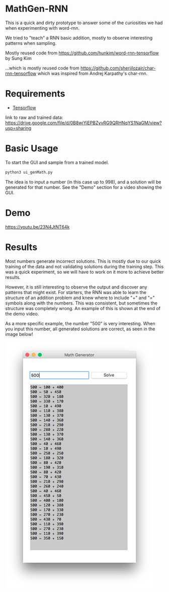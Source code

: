 # MathGen-RNN
This is a quick and dirty prototype to answer some of the curiosities we had when experimenting with word-rnn. 

We tried to "teach" a RNN basic addition, mostly to observe interesting patterns when sampling.

Mostly reused code from https://github.com/hunkim/word-rnn-tensorflow by Sung Kim

...which is mostly reused code from https://github.com/sherjilozair/char-rnn-tensorflow which was inspired from Andrej Karpathy's char-rnn.

# Requirements
- [Tensorflow](http://www.tensorflow.org)

link to raw and trained data:
https://drive.google.com/file/d/0B8wjYiEPBZyvRG9QRHNqYS1NaGM/view?usp=sharing

# Basic Usage
To start the GUI and sample from a trained model.
```bash
python3 ui_genMath.py
```
The idea is to input a number (in this case up to 998), and a solution will be generated for that number. See the "Demo" section for a video showing the GUI.

# Demo
https://youtu.be/23N4JtNT64k



# Results
Most numbers generate incorrect solutions. This is mostly due to our quick training of the data and not validating solutions during the training step. This was a quick experiment, so we will have to work on it more to achieve better results.

However, it is still interesting to observe the output and discover any patterns that might exist. For starters, the RNN was able to learn the structure of an addition problem and knew where to include "+" and "=" symbols along with the numbers. This was consistent, but sometimes the structure was completely wrong. An example of this is shown at the end of the demo video.

As a more specific example, the number "500" is very interesting. When you input this number, all generated solutions are correct, as seen in the image below!

![alt text](screenShots/mathGen_500example.png "example of interesting output")

